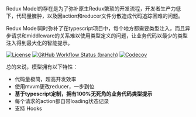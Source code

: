 Redux Model的存在是为了弥补原生Redux繁琐的开发流程，开发者生产力低下，代码量臃肿，以及因action和reducer文件分散造成代码追踪困难的问题。

Redux Model同时弥补了在typescript项目中，每个地方都需要类型注入，而且异步请求和middleware的关系难以使用类型定义的问题，让业务代码以最少的类型注入得到最大化的智能提示。

[![License](https://img.shields.io/github/license/redux-model/redux-model)](https://github.com/redux-model/redux-model/blob/master/LICENSE)
[![GitHub Workflow Status (branch)](https://img.shields.io/github/workflow/status/redux-model/redux-model/CI/master)](https://github.com/redux-model/redux-model/actions)
[![Codecov](https://img.shields.io/codecov/c/github/redux-model/redux-model)](https://codecov.io/gh/redux-model/redux-model)

总的来说，模型拥有以下特性：

* 代码量极简，超高开发效率
* 使用mvvm更改reducer，一步到位
* **基于typescript定制，拥有100%无死角的业务代码类型提示**
* 每个请求的action都自带loading状态记录
* 支持 Hooks
